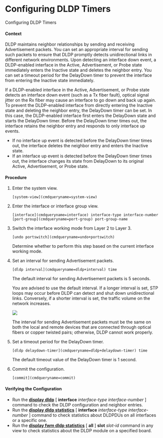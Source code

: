 Configuring DLDP Timers
=======================

Configuring DLDP Timers

#### Context

DLDP maintains neighbor relationships by sending and receiving Advertisement packets. You can set an appropriate interval for sending such packets to ensure that DLDP promptly detects unidirectional links in different network environments. Upon detecting an interface down event, a DLDP-enabled interface in the Active, Advertisement, or Probe state immediately enters the Inactive state and deletes the neighbor entry. You can set a timeout period for the DelayDown timer to prevent the interface from entering the Inactive state immediately.

If a DLDP-enabled interface in the Active, Advertisement, or Probe state detects an interface down event (such as a Tx fiber fault), optical signal jitter on the Rx fiber may cause an interface to go down and back up again. To prevent the DLDP-enabled interface from directly entering the Inactive state and deleting the neighbor entry, the DelayDown timer can be set. In this case, the DLDP-enabled interface first enters the DelayDown state and starts the DelayDown timer. Before the DelayDown timer times out, the interface retains the neighbor entry and responds to only interface up events.

* If no interface up event is detected before the DelayDown timer times out, the interface deletes the neighbor entry and enters the Inactive state.
* If an interface up event is detected before the DelayDown timer times out, the interface changes its state from DelayDown to its original Active, Advertisement, or Probe state.


#### Procedure

1. Enter the system view.
   
   
   ```
   [system-view](cmdqueryname=system-view)
   ```
2. Enter the interface or interface group view.
   
   
   ```
   [interface](cmdqueryname=interface) interface-type interface-number
   [port-group](cmdqueryname=port-group) port-group-name
   ```
3. Switch the interface working mode from Layer 2 to Layer 3.
   
   
   ```
   [undo portswitch](cmdqueryname=undo+portswitch) 
   ```
   
   Determine whether to perform this step based on the current interface working mode.
4. Set an interval for sending Advertisement packets.
   
   
   ```
   [dldp interval](cmdqueryname=dldp+interval) time
   ```
   
   
   
   The default interval for sending Advertisement packets is 5 seconds.
   
   You are advised to use the default interval. If a longer interval is set, STP loops may occur before DLDP can detect and shut down unidirectional links. Conversely, if a shorter interval is set, the traffic volume on the network increases.
   
   ![](public_sys-resources/note_3.0-en-us.png) 
   
   The interval for sending Advertisement packets must be the same on both the local and remote devices that are connected through optical fibers or copper twisted pairs; otherwise, DLDP cannot work properly.
5. Set a timeout period for the DelayDown timer.
   
   
   ```
   [dldp delaydown-timer](cmdqueryname=dldp+delaydown-timer) time
   ```
   
   The default timeout value of the DelayDown timer is 1 second.
6. Commit the configuration.
   
   
   ```
   [commit](cmdqueryname=commit)
   ```

#### Verifying the Configuration

* Run the [**display dldp**](cmdqueryname=display+dldp) [ **interface** *interface-type* *interface-number* ] command to check the DLDP configuration and neighbor entries.
* Run the [**display dldp statistics**](cmdqueryname=display+dldp+statistics) [ **interface** *interface-type* *interface-number* ] command to check statistics about DLDPDUs on all interfaces or a specific one.
* Run the [**display fwm dldp statistics**](cmdqueryname=display+fwm+dldp+statistics) [ **all** ] **slot** *slot-id* command in any view to check statistics about the DLDP module on a specified board.